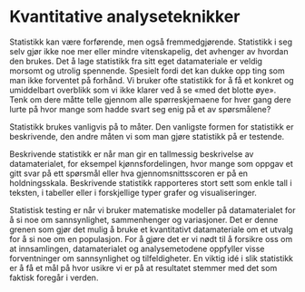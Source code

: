 # Kvantitative analyseteknikker

Statistikk kan være forførende, men også fremmedgjørende. Statistikk i seg selv gjør ikke noe mer eller mindre vitenskapelig, det avhenger av hvordan den brukes. Det å lage statistikk fra sitt eget datamateriale er veldig morsomt og utrolig spennende. Spesielt fordi det kan dukke opp ting som man ikke forventet på forhånd. Vi bruker ofte statistikk for å få et konkret og umiddelbart overblikk som vi ikke klarer ved å se «med det blotte øye». Tenk om dere måtte telle gjennom alle spørreskjemaene for hver gang dere lurte på hvor mange som hadde svart seg enig på et av spørsmålene?

<div class="boks">Statistikk brukes vanligvis på to måter. Den vanligste formen for statistikk er beskrivende, den andre måten vi som man gjøre statistikk på er testende. </div>

Beskrivende statistikk er når man gir en tallmessig beskrivelse av datamaterialet, for eksempel kjønnsfordelingen, hvor mange som oppgav et gitt svar på ett spørsmål eller hva gjennomsnittsscoren er på en holdningsskala. Beskrivende statistikk rapporteres stort sett som enkle tall i teksten, i tabeller eller i forskjellige typer grafer og visualiseringer. 

Statistisk testing er når vi bruker matematiske modeller på datamaterialet for å si noe om sannsynlighet, sammenhenger og variasjoner. Det er denne grenen som gjør det mulig å bruke et kvantitativt datamateriale om et utvalg for å si noe om en populasjon. For å gjøre det er vi nødt til å forsikre oss om at innsamlingen, datamaterialet og analysemetodene oppfyller visse forventninger om sannsynlighet og tilfeldigheter. En viktig idé i slik statistikk er å få et mål på hvor usikre vi er på at resultatet stemmer med det som faktisk foregår i verden.
